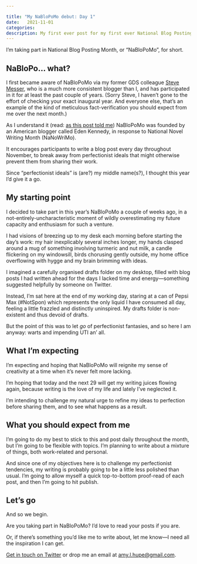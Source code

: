 ```yaml
---

title: "My NaBloPoMo debut: Day 1"
date:   2021-11-01
categories:
description: My first ever post for my first ever National Blog Posting Month
---
```


I’m taking part in National Blog Posting Month, or “NaBloPoMo”, for short.

## NaBloPo... what?

I first became aware of NaBloPoMo via my former GDS colleague [Steve Messer](https://twitter.com/stevenjmesser), who is a much more consistent blogger than I, and has participated in it for at least the past couple of years. (Sorry Steve, I haven’t gone to the effort of checking your exact inaugural year. And everyone else, that’s an example of the kind of meticulous fact-verification you should expect from me over the next month.)

As I understand it (read: [as this post told me](https://wordpress.com/blog/2014/10/24/the-namos-are-coming-the-namos-are-coming/)) NaBloPoMo was founded by an American blogger called Eden Kennedy, in response to National Novel Writing Month (NaNoWriMo). 

It encourages participants to write a blog post every day throughout November, to break away from perfectionist ideals that might otherwise prevent them from sharing their work.

Since “perfectionist ideals” is (are?) my middle name(s?), I thought this year I’d give it a go. 

## My starting point

I decided to take part in this year’s NaBloPoMo a couple of weeks ago, in a not-entirely-uncharacteristic moment of wildly overestimating my future capacity and enthusiasm for such a venture. 

I had visions of breezing up to my desk each morning before starting the day’s work: my hair inexplicably several inches longer, my hands clasped around a mug of something involving turmeric and nut milk, a candle flickering on my windowsill, birds chorusing gently outside, my home office overflowing with hygge and my brain brimming with ideas.

I imagined a carefully organised drafts folder on my desktop, filled with blog posts I had written ahead for the days I lacked time and energy—something suggested helpfully by someone on Twitter.

Instead, I’m sat here at the end of my working day, staring at a can of Pepsi Max (#NotSpon) which represents the only liquid I have consumed all day, feeling a little frazzled and distinctly uninspired. My drafts folder is non-existent and thus devoid of drafts.

But the point of this was to let _go_ of perfectionist fantasies, and so here I am anyway: warts and impending UTI an’ all.

## What I’m expecting

I’m expecting and hoping that NaBloPoMo will reignite my sense of creativity at a time when it’s never felt more lacking. 

I’m hoping that today and the next 29 will get my writing juices flowing again, because writing is the love of my life and lately I’ve neglected it. 

I’m intending to challenge my natural urge to refine my ideas to perfection before sharing them, and to see what happens as a result.

## What you should expect from me

I’m going to do my best to stick to this and post daily throughout the month, but I’m going to be flexible with topics. I’m planning to write about a mixture of things, both work-related and personal.

And since one of my objectives here is to challenge my perfectionist tendencies, my writing is probably going to be a little less polished than usual. I’m going to allow myself a quick top-to-bottom proof-read of each post, and then I’m going to hit publish.

## Let’s go

And so we begin. 

Are you taking part in NaBloPoMo? I’d love to read your posts if you are. 

Or, if there’s something you’d like me to write about, let me know—I need all the inspiration I can get.

[Get in touch on Twitter](https://twitter.com/Amy_Hupe) or drop me an email at [amy.l.hupe@gmail.com](mailto:amy.l.hupe@gmail.com).
